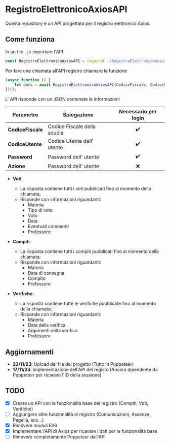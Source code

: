 # RegistroElettronicoAxiosAPI

Questa repository è un API progettata per il registro elettronico Axios.

## Come funziona

In un file `.js` importare l'API

```javascript
const RegistroElettronicoAxiosAPI = require('./RegistroElettronicoAxiosAPI/axios');
```

Per fare una chiamata all'API registro chiamare la funzione

```javascript
(async function () {
	let data = await RegistroElettronicoAxiosAPI(CodiceFiscale, CodiceUtente, Password, Azione)
})();
```

L' API risponde con un JSON contenete le informazioni

| Parametro               | Spiegazione                 | Necessario per login |
| ----------------------- | --------------------------- | :------------------: |
| **CodiceFiscale** | Codice Fiscale della scuola |         ✔️         |
| **CodiceUtente**  | Codice Utente dell' utente  |         ✔️         |
| **Password**      | Password dell' utente       |         ✔️         |
| **Azione**        | Password dell' utente       |          ❌          |

- **Voti**:

  - La risposta contiene tutti i voti pubblicati fino al momento della chiamata;
  - Risponde con informazioni riguardanti:
    - Materia
    - Tipo di voto
    - Voto
    - Data
    - Eventuali commenti
    - Professore


- **Compiti**:

  - La risposta contiene tutti i compiti pubblicati fino al momento della chiamata;
  - Risponde con informazioni riguardanti:
    - Materia
    - Data di consegna
    - Compito
    - Professore


- **Verifiche**:

  - La risposta contiene tutte le verifiche pubblicate fino al momento della chiamata;
  - Risponde con informazioni riguardanti:
    - Materia
    - Data della verifica
    - Argomenti della verifica
    - Professore
    
## Aggiornamenti
- **23/11/23**: Upload dei file del progetto (Tutto in Puppeteer)
- **17/11/23**: Implementazione dell'API del registo (Ancora dipendente da Puppeteer per ricavare l'ID della sessione)

## TODO

* [X] Creare un API con le funzionalità base del registro (Compiti, Voti, Verifiche)
* [ ] Aggiungere altre funzionalità al registro (Comunicazioni, Assenze, Pagella, ecc...)
* [X] Rimovere moduli ES6
* [X] Implementare l'API di Axios per ricavare i dati per le funzionalità base
* [ ] Rimovere completamente Puppeteer dall'API
